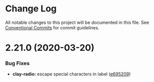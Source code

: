# Change Log

All notable changes to this project will be documented in this file.
See [Conventional Commits](https://conventionalcommits.org) for commit guidelines.

# 2.21.0 (2020-03-20)


### Bug Fixes

* **clay-radio:** escape special characters in label ([e695209](https://github.com/liferay/clay/tree/master/packages/clay-radio/commit/e695209))
